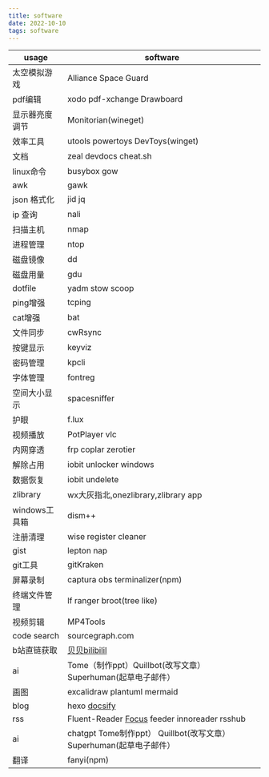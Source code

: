 ```yaml
---
title: software  
date: 2022-10-10  
tags: software  
---
```


| usage          | software                                                            |
| -------------- | ------------------------------------------------------------------- |
| 太空模拟游戏   | Alliance Space Guard                                                |
| pdf编辑        | xodo pdf-xchange  Drawboard                                         |
| 显示器亮度调节 | Monitorian(wineget)                                                 |
| 效率工具       | utools powertoys DevToys(winget)                                    |
| 文档           | zeal devdocs cheat.sh                                               |
| linux命令      | busybox gow                                                         |
| awk            | gawk                                                                |
| json 格式化    | jid jq                                                              |
| ip 查询        | nali                                                                |
| 扫描主机       | nmap                                                                |
| 进程管理       | ntop                                                                |
| 磁盘镜像       | dd                                                                  |
| 磁盘用量       | gdu                                                                 |
| dotfile        | yadm stow scoop                                                     |
| ping增强       | tcping                                                              |
| cat增强        | bat                                                                 |
| 文件同步       | cwRsync                                                             |
| 按键显示       | keyviz                                                              |
| 密码管理       | kpcli                                                               |
| 字体管理       | fontreg                                                             |
| 空间大小显示   | spacesniffer                                                        |
| 护眼           | f.lux                                                               |
| 视频播放       | PotPlayer vlc                                                       |
| 内网穿透       | frp coplar zerotier                                                 |
| 解除占用       | iobit unlocker windows                                              |
| 数据恢复       | iobit undelete                                                      |
| zlibrary       | wx大灰指北,onezlibrary,zlibrary app                                 |
| windows工具箱  | dism++                                                              |
| 注册清理       | wise register cleaner                                               |
| gist           | lepton nap                                                          |
| git工具        | gitKraken                                                           |
| 屏幕录制       | captura obs   terminalizer(npm)                                     |
| 终端文件管理   | lf ranger  broot(tree like)                                         |
| 视频剪辑       | MP4Tools                                                            |
| code search    | sourcegraph.com                                                     |
| b站直链获取    | [贝贝bilibilil][1]                                                  |
| ai             | Tome（制作ppt）Quillbot(改写文章）Superhuman(起草电子邮件）         |
| 画图           | excalidraw  plantuml mermaid                                        |
| blog           | hexo [docsify][2]                                                   |
| rss            | Fluent-Reader  [Focus][3] feeder innoreader rsshub                  |
| ai             | chatgpt Tome制作ppt） Quillbot(改写文章） Superhuman(起草电子邮件） |
| 翻译           | fanyi(npm)                                                          |

[1]: https://xbeibeix.com/api/bilibili/
[2]: https://docsify.js.org/#/zh-cn/
[3]: https://www.ihewro.com/archives/948/